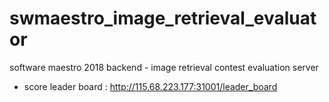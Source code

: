 # swmaestro_image_retrieval_evaluator
software maestro 2018 backend - image retrieval contest evaluation server
 * score leader board : http://115.68.223.177:31001/leader_board